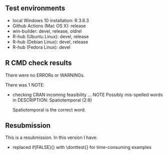 ## Test environments
* local Windows 10 installation: R 3.6.3
* Github Actions (Mac OS X): release
* win-builder: devel, release, oldrel
* R-hub (Ubuntu Linux): devel, release
* R-hub (Debian Linux): devel, release
* R-hub (Fedora Linux): devel

## R CMD check results

There were no ERRORs or WARNINGs. 

There was 1 NOTE:

* checking CRAN incoming feasibility ... NOTE
  Possibly mis-spelled words in DESCRIPTION:
    Spatiotemporal (2:8)
    
  Spatiotemporal is the correct word. 
  
## Resubmission
This is a resubmission. In this version I have:

* replaced if(FALSE){} with \donttest{} for time-consuming examples

  
